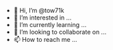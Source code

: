- 👋 Hi, I’m @tow71k
- 👀 I’m interested in ...
- 🌱 I’m currently learning ...
- 💞️ I’m looking to collaborate on ...
- 📫 How to reach me ...

<!---
tow71k/tow71k is a ✨ special ✨ repository because its `README.md` (this file) appears on your GitHub profile.
You can click the Preview link to take a look at your changes.
--->
